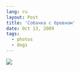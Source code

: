 ```yaml
---
lang: ru
layout: Post
title: 'Собачка с бревном'
date: Oct 13, 2009
tags:
  - photos
  - dogs
---
```


![](http://wow.sapegin.me/1S251P402H0r/2009-10-10-5D-2316-Artem-Sapegin.jpg)
